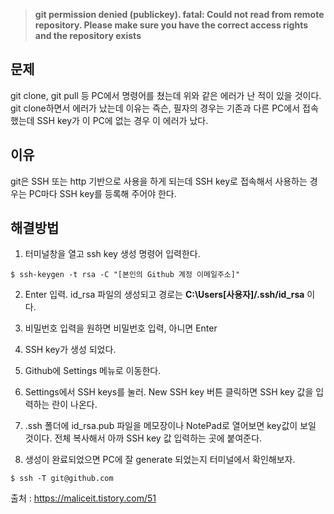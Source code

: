 > **git permission denied (publickey). fatal: Could not read from remote repository. Please make sure you have the correct access rights and the repository exists**

## **문제**

git clone, git pull 등 PC에서 명령어를 쳤는데 위와 같은 에러가 난 적이 있을 것이다. git clone하면서 에러가 났는데 이유는 즉슨, 필자의 경우는 기존과 다른 PC에서 접속했는데 SSH key가 이 PC에 없는 경우 이 에러가 났다.

## **이유**

git은 SSH 또는 http 기반으로 사용을 하게 되는데 SSH key로 접속해서 사용하는 경우는 PC마다 SSH key를 등록해 주어야 한다.

## **해결방법**

1. 터미널창을 열고 ssh key 생성 명령어 입력한다.

```
$ ssh-keygen -t rsa -C "[본인의 Github 계정 이메일주소]"
```

2. Enter 입력. id_rsa 파일의 생성되고 경로는 **C:\Users\[사용자]/.ssh/id_rsa** 이다.

3. 비밀번호 입력을 원하면 비밀번호 입력, 아니면 Enter

4. SSH key가 생성 되었다.

5. Github에 Settings 메뉴로 이동한다.

6. Settings에서 SSH keys를 눌러. New SSH key 버튼 클릭하면 SSH key 값을 입력하는 란이 나온다.

7. .ssh 폴더에 id_rsa.pub 파일을 메모장이나 NotePad로 열어보면 key값이 보일 것이다. 전체 복사해서 아까 SSH key 값 입력하는 곳에 붙여준다.

8. 생성이 완료되었으면 PC에 잘 generate 되었는지 터미널에서 확인해보자.

```
$ ssh -T git@github.com
```

출처 : https://maliceit.tistory.com/51
